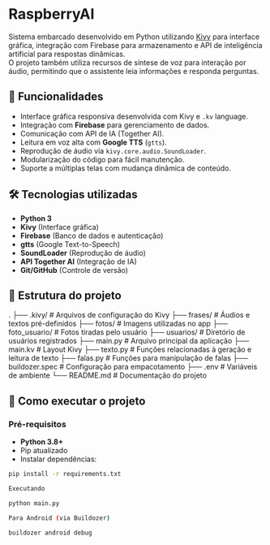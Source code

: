 # RaspberryAI

Sistema embarcado desenvolvido em Python utilizando [Kivy](https://kivy.org/) para interface gráfica, integração com Firebase para armazenamento e API de inteligência artificial para respostas dinâmicas.  
O projeto também utiliza recursos de síntese de voz para interação por áudio, permitindo que o assistente leia informações e responda perguntas.

## 📌 Funcionalidades

- Interface gráfica responsiva desenvolvida com Kivy e `.kv` language.
- Integração com **Firebase** para gerenciamento de dados.
- Comunicação com API de IA (Together AI).
- Leitura em voz alta com **Google TTS** (`gtts`).
- Reprodução de áudio via `kivy.core.audio.SoundLoader`.
- Modularização do código para fácil manutenção.
- Suporte a múltiplas telas com mudança dinâmica de conteúdo.

## 🛠 Tecnologias utilizadas

- **Python 3**
- **Kivy** (Interface gráfica)
- **Firebase** (Banco de dados e autenticação)
- **gtts** (Google Text-to-Speech)
- **SoundLoader** (Reprodução de áudio)
- **API Together AI** (Integração de IA)
- **Git/GitHub** (Controle de versão)

## 📂 Estrutura do projeto

. ├── .kivy/                 # Arquivos de configuração do Kivy ├── frases/                # Áudios e textos pré-definidos ├── fotos/                 # Imagens utilizadas no app ├── foto_usuario/          # Fotos tiradas pelo usuário ├── usuarios/              # Diretório de usuários registrados ├── main.py                # Arquivo principal da aplicação ├── main.kv                # Layout Kivy ├── texto.py               # Funções relacionadas à geração e leitura de texto ├── falas.py               # Funções para manipulação de falas ├── buildozer.spec         # Configuração para empacotamento ├── .env                   # Variáveis de ambiente └── README.md              # Documentação do projeto

## 🚀 Como executar o projeto

### Pré-requisitos
- **Python 3.8+**
- Pip atualizado
- Instalar dependências:

```bash
pip install -r requirements.txt

Executando

python main.py

Para Android (via Buildozer)

buildozer android debug

